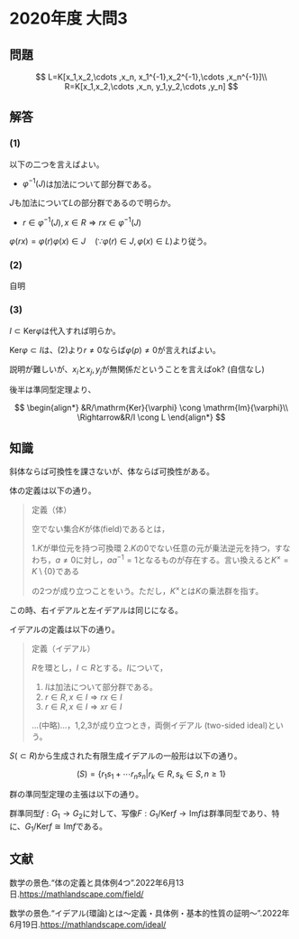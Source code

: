 # 2020年度 大問3

## 問題

$$
L=K[x_1,x_2,\cdots ,x_n, x_1^{-1},x_2^{-1},\cdots ,x_n^{-1}]\\
R=K[x_1,x_2,\cdots ,x_n, y_1,y_2,\cdots ,y_n]
$$

## 解答

### (1)

以下の二つを言えばよい。

* $\varphi^{-1}(J)$は加法について部分群である。

$J$も加法について$L$の部分群であるので明らか。

* $r \in \varphi^{-1}(J),x \in R \Rightarrow rx \in \varphi^{-1}(J)$

$\varphi(rx)=\varphi(r)\varphi(x)\in J \quad (\because \varphi(r) \in J , \varphi(x) \in L)$より従う。

### (2)

自明

### (3)

$I \subset \mathrm{Ker}\varphi$は代入すれば明らか。

$\mathrm{Ker}\varphi \subset I$は、(2)より$r\neq 0$ならば$\varphi(p) \neq 0$が言えればよい。

説明が難しいが、$x_i$と$x_j,y_j$が無関係だということを言えばok? (自信なし)

後半は準同型定理より、

$$
\begin{align*}
&R/\mathrm{Ker}{\varphi} \cong \mathrm{Im}{\varphi}\\
\Rightarrow&R/I \cong L
\end{align*}
$$

## 知識

斜体ならば可換性を課さないが、体ならば可換性がある。

体の定義は以下の通り。

> 定義（体）
>
> 空でない集合$K$が体(field)であるとは，
>
> 1.$K$が単位元を持つ可換環
> 2.$K$の0でない任意の元が乗法逆元を持つ，すなわち，$a \neq 0$に対し，$aa^{-1}=1$となるものが存在する。言い換えると$K^{\times}=K\setminus\{0\}$である
>
>の2つが成り立つことをいう。ただし，$K^{\times}$とは$K$の乗法群を指す。

この時、右イデアルと左イデアルは同じになる。

イデアルの定義は以下の通り。

>定義（イデアル）
>
>$R$を環とし，$I \subset R$とする。$I$について，
>
>1. $I$は加法について部分群である。
>2. $r \in R, x \in I \Rightarrow rx \in I$
>3. $r \in R, x \in I \Rightarrow xr \in I$
>
>...(中略)...，1,2,3が成り立つとき，両側イデアル (two-sided ideal)という。

$S (\subset R)$から生成された有限生成イデアルの一般形は以下の通り。

$$
(S)=\{r_1s_1+\cdots r_ns_n | r_k \in R, s_k \in S, n \geq 1 \}
$$

群の準同型定理の主張は以下の通り。

群準同型$f:G_1 \to G_2$に対して、写像$F:G_1/\mathrm{Ker}f \to \mathrm{Im}f$は群準同型であり、特に、$G_1/\mathrm{Ker}f \cong \mathrm{Im}f$である。

## 文献

数学の景色.“体の定義と具体例4つ”.2022年6月13日.<https://mathlandscape.com/field/>

数学の景色.“イデアル(環論)とは～定義・具体例・基本的性質の証明～”.2022年6月19日.<https://mathlandscape.com/ideal/>
